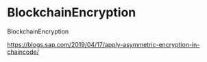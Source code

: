 # BlockchainEncryption
BlockchainEncryption

https://blogs.sap.com/2019/04/17/apply-asymmetric-encryption-in-chaincode/
